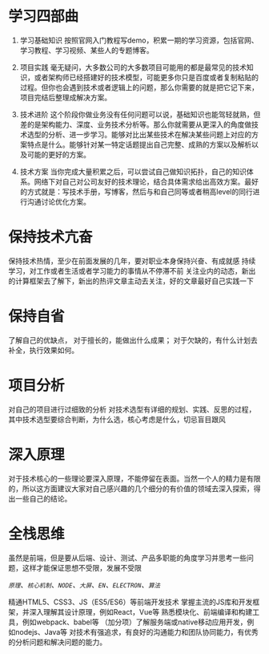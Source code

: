 <!--
 * @Author: tim
 * @Date: 2020-04-02 15:27:57
 * @LastEditors: tim
 * @LastEditTime: 2020-10-19 18:04:31
 * @Description: 
 -->

# 学习四部曲

1. 学习基础知识
按照官网入门教程写demo，积累一期的学习资源，包括官网、学习教程、学习视频、某些人的专题博客。

2. 项目实践
毫无疑问，大多数公司的大多数项目可能用的都是最常见的技术知识，或者架构师已经搭建好的技术模型，可能更多你只是百度或者复制粘贴的过程。但你也会遇到技术或者逻辑上的问题，那么你需要的就是把它记下来，项目完结后整理成解决方案。

3. 技术进阶
这个阶段你做业务没有任何问题可以说，基础知识也能驾轻就熟，但差的是架构能力、深度、业务技术分析等。那么你就需要从更深入的角度做技术选型的分析、进一步学习。能够对比出某些技术在解决某些问题上对应的方案特点是什么。能够针对某一特定话题提出自己完整、成熟的方案以及解析以及可能的更好的方案。

4. 技术方案
当你完成大量积累之后，可以尝试自己做知识拓扑，自己的知识体系。网络下对自己对公司友好的技术理论，结合具体需求给出高效方案。最好的方式就是：写技术手册，写博客，然后与和自己同等或者稍高level的同行进行沟通讨论优化方案。


# 保持技术亢奋
保持技术热情，至少在前面发展的几年，要对职业本身保持兴奋、有成就感
持续学习，对工作或者生活或者学习能力的事情从不停滞不前
关注业内的动态，新出的计算框架去了解下，新出的热评文章主动去关注，好的文章最好自己实践一下

# 保持自省
了解自己的优缺点，
对于擅长的，能做出什么成果；
对于欠缺的，有什么计划去补全，执行效果如何。

# 项目分析
对自己的项目进行过细致的分析
对技术选型有详细的规划、实践、反思的过程，其中技术选型要综合判断，为什么选，核心考虑是什么，切忌盲目跟风

# 深入原理
对于技术核心的一些理论要深入原理，不能停留在表面。当然一个人的精力是有限的，所以这方面建议大家对自己感兴趣的几个细分的有价值的领域去深入探索，得出一些自己的结论。

# 全栈思维
虽然是前端，但是要从后端、设计、测试、产品多职能的角度学习并思考一些问题，这样才能保证思想不受限，发展不受限


*`原理`、`核心机制`、`NODE`、`大屏`、`EN`、`ELECTRON`、`算法`*

精通HTML5、CSS3、JS（ES5/ES6）等前端开发技术
掌握主流的JS库和开发框架，并深入理解其设计原理，例如React，Vue等
熟悉模块化、前端编译和构建工具，例如webpack、babel等
（加分项）了解服务端或native移动应用开发，例如nodejs、Java等
对技术有强追求，有良好的沟通能力和团队协同能力，有优秀的分析问题和解决问题的能力。
